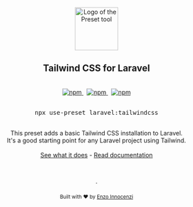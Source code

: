 <p align="center">
  <br />
  <a href="https://usepreset.dev">
    <img width="100" src="https://raw.githubusercontent.com/use-preset/cli/main/.github/assets/logo.svg" alt="Logo of the Preset tool">
  </a>
  <br />
</p>

<h2 align="center">Tailwind CSS for Laravel</h2>

<p align="center">
  <br />
  <a href="https://www.npmjs.com/package/use-preset">
    <img alt="npm" src="https://img.shields.io/npm/v/use-preset?label=preset">
  </a>
  <span>&nbsp;</span>
  <a href="https://discord.gg/XWwzc45KZu">
    <img alt="npm" src="https://img.shields.io/static/v1?label=discord&message=join&logo=discord&color=7289da">
  </a>
  <span>&nbsp;</span>
  <a href="https://discord.gg/XWwzc45KZu">
    <img alt="npm" src="https://img.shields.io/static/v1?label=documentation&message=read&color=0475b6">
  </a>
  <br />
  <br />
  <pre align="center">npx use-preset laravel:tailwindcss</pre>
</p>
<br />

<div align="center">
  This preset adds a basic Tailwind CSS installation to Laravel. 
  <br />
  It's a good starting point for any Laravel project using Tailwind.
  <br />
  <br />
  <a href="https://github.com/laravel-presets/tailwindcss/blob/master/preset.ts">See what it does</a> - <a href="https://usepreset.dev">Read documentation</a>
</div>

<p align="center">
  <br />
  <br />
  ·
  <br />
  <br />
  <sub>Built with ❤︎ by <a href="https://github.com/enzoinnocenzi">Enzo Innocenzi</a>
</p>
